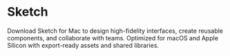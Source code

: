 # Sketch
Download Sketch for Mac to design high-fidelity interfaces, create reusable components, and collaborate with teams. Optimized for macOS and Apple Silicon with export-ready assets and shared libraries.
